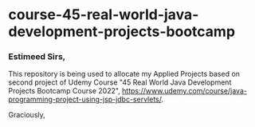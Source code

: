 # course-45-real-world-java-development-projects-bootcamp

### Estimeed Sirs,

This repository is being used to allocate my Applied Projects based on second project of Udemy Course "45 Real World Java Development Projects Bootcamp Course 2022", https://www.udemy.com/course/java-programming-project-using-jsp-jdbc-servlets/.

Graciously,
